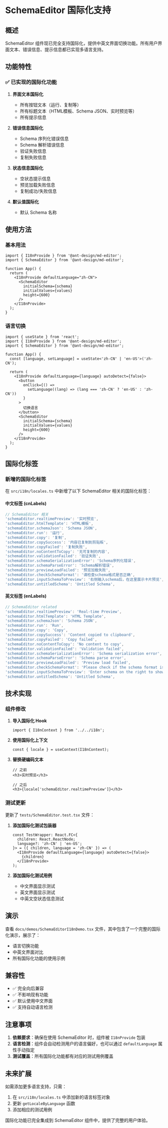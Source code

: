 # SchemaEditor 国际化支持

## 概述

SchemaEditor 组件现已完全支持国际化，提供中英文界面切换功能。所有用户界面文本、错误信息、提示信息都已实现多语言支持。

## 功能特性

### ✅ 已实现的国际化功能

1. **界面文本国际化**
   - 所有按钮文本（运行、复制等）
   - 所有标题文本（HTML模板、Schema JSON、实时预览等）
   - 所有提示信息

2. **错误信息国际化**
   - Schema 序列化错误信息
   - Schema 解析错误信息
   - 验证失败信息
   - 复制失败信息

3. **状态信息国际化**
   - 空状态提示信息
   - 预览加载失败信息
   - 复制成功/失败信息

4. **默认值国际化**
   - 默认 Schema 名称

## 使用方法

### 基本用法

```tsx
import { I18nProvide } from '@ant-design/md-editor';
import { SchemaEditor } from '@ant-design/md-editor';

function App() {
  return (
    <I18nProvide defaultLanguage="zh-CN">
      <SchemaEditor
        initialSchema={schema}
        initialValues={values}
        height={600}
      />
    </I18nProvide>
  );
}
```

### 语言切换

```tsx
import { useState } from 'react';
import { I18nProvide } from '@ant-design/md-editor';
import { SchemaEditor } from '@ant-design/md-editor';

function App() {
  const [language, setLanguage] = useState<'zh-CN' | 'en-US'>('zh-CN');

  return (
    <I18nProvide defaultLanguage={language} autoDetect={false}>
      <button
        onClick={() =>
          setLanguage((lang) => (lang === 'zh-CN' ? 'en-US' : 'zh-CN'))
        }
      >
        切换语言
      </button>
      <SchemaEditor
        initialSchema={schema}
        initialValues={values}
        height={600}
      />
    </I18nProvide>
  );
}
```

## 国际化标签

### 新增的国际化标签

在 `src/i18n/locales.ts` 中新增了以下 SchemaEditor 相关的国际化标签：

#### 中文标签 (cnLabels)

```typescript
// SchemaEditor 相关
'schemaEditor.realtimePreview': '实时预览',
'schemaEditor.htmlTemplate': 'HTML模板',
'schemaEditor.schemaJson': 'Schema JSON',
'schemaEditor.run': '运行',
'schemaEditor.copy': '复制',
'schemaEditor.copySuccess': '内容已复制到剪贴板',
'schemaEditor.copyFailed': '复制失败',
'schemaEditor.noContentToCopy': '无可复制的内容',
'schemaEditor.validationFailed': '验证失败',
'schemaEditor.schemaSerializationError': 'Schema序列化错误',
'schemaEditor.schemaParseError': 'Schema解析错误',
'schemaEditor.previewLoadFailed': '预览加载失败',
'schemaEditor.checkSchemaFormat': '请检查schema格式是否正确',
'schemaEditor.inputSchemaToPreview': '右侧输入schema后，在这里展示卡片预览',
'schemaEditor.untitledSchema': 'Untitled Schema',
```

#### 英文标签 (enLabels)

```typescript
// SchemaEditor related
'schemaEditor.realtimePreview': 'Real-time Preview',
'schemaEditor.htmlTemplate': 'HTML Template',
'schemaEditor.schemaJson': 'Schema JSON',
'schemaEditor.run': 'Run',
'schemaEditor.copy': 'Copy',
'schemaEditor.copySuccess': 'Content copied to clipboard',
'schemaEditor.copyFailed': 'Copy failed',
'schemaEditor.noContentToCopy': 'No content to copy',
'schemaEditor.validationFailed': 'Validation failed',
'schemaEditor.schemaSerializationError': 'Schema serialization error',
'schemaEditor.schemaParseError': 'Schema parse error',
'schemaEditor.previewLoadFailed': 'Preview load failed',
'schemaEditor.checkSchemaFormat': 'Please check if the schema format is correct',
'schemaEditor.inputSchemaToPreview': 'Enter schema on the right to show card preview here',
'schemaEditor.untitledSchema': 'Untitled Schema',
```

## 技术实现

### 组件修改

1. **导入国际化 Hook**

   ```tsx
   import { I18nContext } from '../../i18n';
   ```

2. **使用国际化上下文**

   ```tsx
   const { locale } = useContext(I18nContext);
   ```

3. **替换硬编码文本**

   ```tsx
   // 之前
   <h3>实时预览</h3>

   // 之后
   <h3>{locale['schemaEditor.realtimePreview']}</h3>
   ```

### 测试更新

更新了 `tests/SchemaEditor.test.tsx` 文件：

1. **添加国际化测试包装器**

   ```tsx
   const TestWrapper: React.FC<{
     children: React.ReactNode;
     language?: 'zh-CN' | 'en-US';
   }> = ({ children, language = 'zh-CN' }) => (
     <I18nProvide defaultLanguage={language} autoDetect={false}>
       {children}
     </I18nProvide>
   );
   ```

2. **添加国际化测试用例**
   - 中文界面显示测试
   - 英文界面显示测试
   - 中英文空状态信息测试

## 演示

查看 `docs/demos/SchemaEditorI18nDemo.tsx` 文件，其中包含了一个完整的国际化演示，展示了：

- 语言切换功能
- 中英文界面对比
- 所有国际化功能的使用示例

## 兼容性

- ✅ 完全向后兼容
- ✅ 不影响现有功能
- ✅ 默认使用中文界面
- ✅ 支持自动语言检测

## 注意事项

1. **依赖要求**：确保在使用 SchemaEditor 时，组件被 `I18nProvide` 包装
2. **语言检测**：组件会自动检测用户的语言偏好，也可以通过 `defaultLanguage` 属性手动指定
3. **测试覆盖**：所有国际化功能都有对应的测试用例覆盖

## 未来扩展

如需添加更多语言支持，只需：

1. 在 `src/i18n/locales.ts` 中添加新的语言标签对象
2. 更新 `getLocaleByLanguage` 函数
3. 添加相应的测试用例

国际化功能已完全集成到 SchemaEditor 组件中，提供了完整的用户体验。

